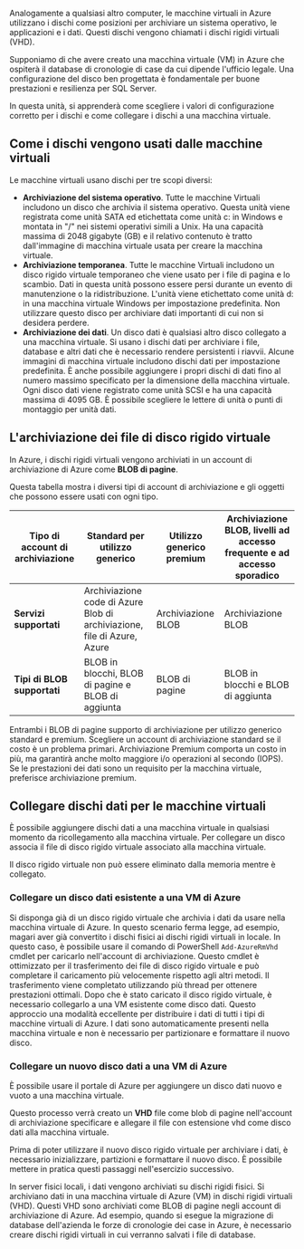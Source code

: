 Analogamente a qualsiasi altro computer, le macchine virtuali in Azure utilizzano i dischi come posizioni per archiviare un sistema operativo, le applicazioni e i dati. Questi dischi vengono chiamati i dischi rigidi virtuali (VHD).

Supponiamo di che avere creato una macchina virtuale (VM) in Azure che ospiterà il database di cronologie di case da cui dipende l'ufficio legale. Una configurazione del disco ben progettata è fondamentale per buone prestazioni e resilienza per SQL Server.

In questa unità, si apprenderà come scegliere i valori di configurazione corretto per i dischi e come collegare i dischi a una macchina virtuale.

## <a name="how-disks-are-used-by-vms"></a>Come i dischi vengono usati dalle macchine virtuali

Le macchine virtuali usano dischi per tre scopi diversi:

- **Archiviazione del sistema operativo**. Tutte le macchine Virtuali includono un disco che archivia il sistema operativo. Questa unità viene registrata come unità SATA ed etichettata come unità c: in Windows e montata in "/" nei sistemi operativi simili a Unix. Ha una capacità massima di 2048 gigabyte (GB) e il relativo contenuto è tratto dall'immagine di macchina virtuale usata per creare la macchina virtuale.
- **Archiviazione temporanea**. Tutte le macchine Virtuali includono un disco rigido virtuale temporaneo che viene usato per i file di pagina e lo scambio. Dati in questa unità possono essere persi durante un evento di manutenzione o la ridistribuzione. L'unità viene etichettato come unità d: in una macchina virtuale Windows per impostazione predefinita. Non utilizzare questo disco per archiviare dati importanti di cui non si desidera perdere.
- **Archiviazione dei dati**. Un disco dati è qualsiasi altro disco collegato a una macchina virtuale. Si usano i dischi dati per archiviare i file, database e altri dati che è necessario rendere persistenti i riavvii. Alcune immagini di macchina virtuale includono dischi dati per impostazione predefinita. È anche possibile aggiungere i propri dischi di dati fino al numero massimo specificato per la dimensione della macchina virtuale. Ogni disco dati viene registrato come unità SCSI e ha una capacità massima di 4095 GB. È possibile scegliere le lettere di unità o punti di montaggio per unità dati.

## <a name="storing-vhd-files"></a>L'archiviazione dei file di disco rigido virtuale

In Azure, i dischi rigidi virtuali vengono archiviati in un account di archiviazione di Azure come **BLOB di pagine**.

Questa tabella mostra i diversi tipi di account di archiviazione e gli oggetti che possono essere usati con ogni tipo.

|**Tipo di account di archiviazione**|**Standard per utilizzo generico**|**Utilizzo generico premium**|**Archiviazione BLOB, livelli ad accesso frequente e ad accesso sporadico**|
|-----|-----|-----|-----|
|**Servizi supportati**| Archiviazione code di Azure Blob di archiviazione, file di Azure, Azure | Archiviazione BLOB | Archiviazione BLOB|
|**Tipi di BLOB supportati**|BLOB in blocchi, BLOB di pagine e BLOB di aggiunta | BLOB di pagine | BLOB in blocchi e BLOB di aggiunta|

Entrambi i BLOB di pagine supporto di archiviazione per utilizzo generico standard e premium. Scegliere un account di archiviazione standard se il costo è un problema primari. Archiviazione Premium comporta un costo in più, ma garantirà anche molto maggiore i/o operazioni al secondo (IOPS). Se le prestazioni dei dati sono un requisito per la macchina virtuale, preferisce archiviazione premium.

## <a name="attach-data-disks-to-vms"></a>Collegare dischi dati per le macchine virtuali

È possibile aggiungere dischi dati a una macchina virtuale in qualsiasi momento da ricollegamento alla macchina virtuale. Per collegare un disco associa il file di disco rigido virtuale associato alla macchina virtuale. 

Il disco rigido virtuale non può essere eliminato dalla memoria mentre è collegato.

### <a name="attach-an-existing-data-disk-to-an-azure-vm"></a>Collegare un disco dati esistente a una VM di Azure

Si disponga già di un disco rigido virtuale che archivia i dati da usare nella macchina virtuale di Azure. In questo scenario ferma legge, ad esempio, magari aver già convertito i dischi fisici ai dischi rigidi virtuali in locale. In questo caso, è possibile usare il comando di PowerShell `Add-AzureRmVhd` cmdlet per caricarlo nell'account di archiviazione. Questo cmdlet è ottimizzato per il trasferimento dei file di disco rigido virtuale e può completare il caricamento più velocemente rispetto agli altri metodi. Il trasferimento viene completato utilizzando più thread per ottenere prestazioni ottimali. Dopo che è stato caricato il disco rigido virtuale, è necessario collegarlo a una VM esistente come disco dati. Questo approccio una modalità eccellente per distribuire i dati di tutti i tipi di macchine virtuali di Azure. I dati sono automaticamente presenti nella macchina virtuale e non è necessario per partizionare e formattare il nuovo disco.

### <a name="attach-a-new-data-disk-to-an-azure-vm"></a>Collegare un nuovo disco dati a una VM di Azure

È possibile usare il portale di Azure per aggiungere un disco dati nuovo e vuoto a una macchina virtuale. 

Questo processo verrà creato un **VHD** file come blob di pagine nell'account di archiviazione specificare e allegare il file con estensione vhd come disco dati alla macchina virtuale.

Prima di poter utilizzare il nuovo disco rigido virtuale per archiviare i dati, è necessario inizializzare, partizioni e formattare il nuovo disco. È possibile mettere in pratica questi passaggi nell'esercizio successivo.

In server fisici locali, i dati vengono archiviati su dischi rigidi fisici. Si archiviano dati in una macchina virtuale di Azure (VM) in dischi rigidi virtuali (VHD). Questi VHD sono archiviati come BLOB di pagine negli account di archiviazione di Azure. Ad esempio, quando si esegue la migrazione di database dell'azienda le forze di cronologie dei case in Azure, è necessario creare dischi rigidi virtuali in cui verranno salvati i file di database.

